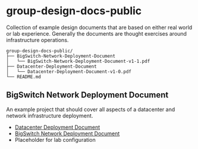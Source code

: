 # group-design-docs-public

Collection of example design documents that are based on either real world or lab experience. Generally the documents are thought exercises around infrastructure operations.

```
group-design-docs-public/
├── BigSwitch-Network-Deployment-Document
│   └── BigSwitch-Network-Deployment-Document-v1-1.pdf
├── Datacenter-Deployment-Document
│   └── Datacenter-Deployment-Document-v1-0.pdf
└── README.md
```

## BigSwitch Network Deployment Document

An example project that should cover all aspects of a datacenter and network infrastructure deployment.

- [Datacenter Deployment Document](https://github.com/hmoats/group-design-docs-public/blob/master/Datacenter-Deployment-Document/Datacenter-Deployment-Document-v1-0.pdf)
- [BigSwitch Network Deployment Document](https://github.com/hmoats/group-design-docs-public/blob/master/BigSwitch-Network-Deployment-Document/BigSwitch-Network-Deployment-Document-v1-1.pdf)
- Placeholder for lab configuration
